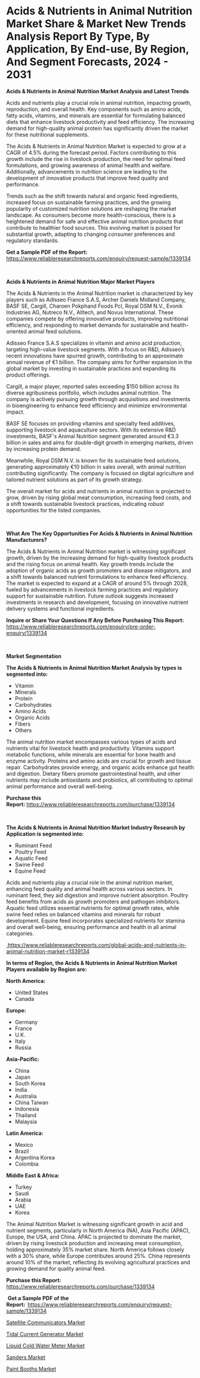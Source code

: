 <p><h1>Acids & Nutrients in Animal Nutrition Market Share & Market New Trends Analysis Report By Type, By Application, By End-use, By Region, And Segment Forecasts, 2024 - 2031</h1></p><p><strong>Acids & Nutrients in Animal Nutrition Market Analysis and Latest Trends</strong></p>
<p><p>Acids and nutrients play a crucial role in animal nutrition, impacting growth, reproduction, and overall health. Key components such as amino acids, fatty acids, vitamins, and minerals are essential for formulating balanced diets that enhance livestock productivity and feed efficiency. The increasing demand for high-quality animal protein has significantly driven the market for these nutritional supplements.</p><p>The Acids & Nutrients in Animal Nutrition Market is expected to grow at a CAGR of 4.5% during the forecast period. Factors contributing to this growth include the rise in livestock production, the need for optimal feed formulations, and growing awareness of animal health and welfare. Additionally, advancements in nutrition science are leading to the development of innovative products that improve feed quality and performance.</p><p>Trends such as the shift towards natural and organic feed ingredients, increased focus on sustainable farming practices, and the growing popularity of customized nutrition solutions are reshaping the market landscape. As consumers become more health-conscious, there is a heightened demand for safe and effective animal nutrition products that contribute to healthier food sources. This evolving market is poised for substantial growth, adapting to changing consumer preferences and regulatory standards.</p></p>
<p><strong>Get a Sample PDF of the Report:&nbsp;</strong> <a href="https://www.reliableresearchreports.com/enquiry/request-sample/1339134?utm_campaign=5&utm_medium=2&utm_source=Github&utm_content=ia&utm_term=20102024&utm_id=acids-nutrients-in-animal-nutrition">https://www.reliableresearchreports.com/enquiry/request-sample/1339134</a></p>
<p>&nbsp;</p>
<p><strong>Acids & Nutrients in Animal Nutrition Major Market Players</strong></p>
<p><p>The Acids & Nutrients in the Animal Nutrition market is characterized by key players such as Adisseo France S.A.S, Archer Daniels Midland Company, BASF SE, Cargill, Charoen Pokphand Foods Pcl, Royal DSM N.V., Evonik Industries AG, Nutreco N.V., Alltech, and Novus International. These companies compete by offering innovative products, improving nutritional efficiency, and responding to market demands for sustainable and health-oriented animal feed solutions.</p><p>Adisseo France S.A.S specializes in vitamin and amino acid production, targeting high-value livestock segments. With a focus on R&D, Adisseo’s recent innovations have spurred growth, contributing to an approximate annual revenue of €1 billion. The company aims for further expansion in the global market by investing in sustainable practices and expanding its product offerings.</p><p>Cargill, a major player, reported sales exceeding $150 billion across its diverse agribusiness portfolio, which includes animal nutrition. The company is actively pursuing growth through acquisitions and investments in bioengineering to enhance feed efficiency and minimize environmental impact.</p><p>BASF SE focuses on providing vitamins and specialty feed additives, supporting livestock and aquaculture sectors. With its extensive R&D investments, BASF's Animal Nutrition segment generated around €3.3 billion in sales and aims for double-digit growth in emerging markets, driven by increasing protein demand.</p><p>Meanwhile, Royal DSM N.V. is known for its sustainable feed solutions, generating approximately €10 billion in sales overall, with animal nutrition contributing significantly. The company is focused on digital agriculture and tailored nutrient solutions as part of its growth strategy.</p><p>The overall market for acids and nutrients in animal nutrition is projected to grow, driven by rising global meat consumption, increasing feed costs, and a shift towards sustainable livestock practices, indicating robust opportunities for the listed companies.</p></p>
<p>&nbsp;</p>
<p><strong>What Are The Key Opportunities For Acids & Nutrients in Animal Nutrition Manufacturers?</strong></p>
<p><p>The Acids & Nutrients in Animal Nutrition market is witnessing significant growth, driven by the increasing demand for high-quality livestock products and the rising focus on animal health. Key growth trends include the adoption of organic acids as growth promoters and disease mitigators, and a shift towards balanced nutrient formulations to enhance feed efficiency. The market is expected to expand at a CAGR of around 5% through 2028, fueled by advancements in livestock farming practices and regulatory support for sustainable nutrition. Future outlook suggests increased investments in research and development, focusing on innovative nutrient delivery systems and functional ingredients.</p></p>
<p><strong>Inquire or Share Your Questions If Any Before Purchasing This Report:</strong> <a href="https://www.reliableresearchreports.com/enquiry/pre-order-enquiry/1339134?utm_campaign=5&utm_medium=2&utm_source=Github&utm_content=ia&utm_term=20102024&utm_id=acids-nutrients-in-animal-nutrition">https://www.reliableresearchreports.com/enquiry/pre-order-enquiry/1339134</a></p>
<p>&nbsp;</p>
<p><strong>Market Segmentation</strong></p>
<p><strong>The Acids & Nutrients in Animal Nutrition Market Analysis by types is segmented into:</strong></p>
<p><ul><li>Vitamin</li><li>Minerals</li><li>Protein</li><li>Carbohydrates</li><li>Amino Acids</li><li>Organic Acids</li><li>Fibers</li><li>Others</li></ul></p>
<p><p>The animal nutrition market encompasses various types of acids and nutrients vital for livestock health and productivity. Vitamins support metabolic functions, while minerals are essential for bone health and enzyme activity. Proteins and amino acids are crucial for growth and tissue repair. Carbohydrates provide energy, and organic acids enhance gut health and digestion. Dietary fibers promote gastrointestinal health, and other nutrients may include antioxidants and probiotics, all contributing to optimal animal performance and overall well-being.</p></p>
<p><strong>Purchase this Report:&nbsp;</strong><a href="https://www.reliableresearchreports.com/purchase/1339134?utm_campaign=5&utm_medium=2&utm_source=Github&utm_content=ia&utm_term=20102024&utm_id=acids-nutrients-in-animal-nutrition">https://www.reliableresearchreports.com/purchase/1339134</a></p>
<p>&nbsp;</p>
<p><strong>The Acids & Nutrients in Animal Nutrition Market Industry Research by Application is segmented into:</strong></p>
<p><ul><li>Ruminant Feed</li><li>Poultry Feed</li><li>Aquatic Feed</li><li>Swine Feed</li><li>Equine Feed</li></ul></p>
<p><p>Acids and nutrients play a crucial role in the animal nutrition market, enhancing feed quality and animal health across various sectors. In ruminant feed, they aid digestion and improve nutrient absorption. Poultry feed benefits from acids as growth promoters and pathogen inhibitors. Aquatic feed utilizes essential nutrients for optimal growth rates, while swine feed relies on balanced vitamins and minerals for robust development. Equine feed incorporates specialized nutrients for stamina and overall well-being, ensuring performance and health in all animal categories.</p></p>
<p><a href="https://www.reliableresearchreports.com/global-acids-and-nutrients-in-animal-nutrition-market-r1339134?utm_campaign=5&utm_medium=2&utm_source=Github&utm_content=ia&utm_term=20102024&utm_id=acids-nutrients-in-animal-nutrition">&nbsp;https://www.reliableresearchreports.com/global-acids-and-nutrients-in-animal-nutrition-market-r1339134</a></p>
<p><strong>In terms of Region, the Acids & Nutrients in Animal Nutrition Market Players available by Region are:</strong></p>
<p>
    <p> <strong> North America: </strong>
        <ul>
            <li>United States</li>
            <li>Canada</li>
        </ul>
        </p> 
    <p> <strong> Europe: </strong>
        <ul>
            <li>Germany</li>
            <li>France</li>
            <li>U.K.</li>
            <li>Italy</li>
            <li>Russia</li>
        </ul>
        </p> 
    <p> <strong> Asia-Pacific: </strong>
        <ul>
            <li>China</li>
            <li>Japan</li>
            <li>South Korea</li>
            <li>India</li>
            <li>Australia</li>
            <li>China Taiwan</li>
            <li>Indonesia</li>
            <li>Thailand</li>
            <li>Malaysia</li>
        </ul>
        </p> 
    <p> <strong> Latin America: </strong>
        <ul>
            <li>Mexico</li>
            <li>Brazil</li>
            <li>Argentina Korea</li>
            <li>Colombia</li>
        </ul>
        </p> 
    <p> <strong> Middle East & Africa: </strong>
        <ul>
            <li>Turkey</li>
            <li>Saudi</li>
            <li>Arabia</li>
            <li>UAE</li>
            <li>Korea</li>
        </ul>
    </p>
    </p>
<p><p>The Animal Nutrition Market is witnessing significant growth in acid and nutrient segments, particularly in North America (NA), Asia Pacific (APAC), Europe, the USA, and China. APAC is projected to dominate the market, driven by rising livestock production and increasing meat consumption, holding approximately 35% market share. North America follows closely with a 30% share, while Europe contributes around 25%. China represents around 10% of the market, reflecting its evolving agricultural practices and growing demand for quality animal feed.</p></p>
<p><strong>Purchase this Report: </strong><a href="https://www.reliableresearchreports.com/purchase/1339134?utm_campaign=5&utm_medium=2&utm_source=Github&utm_content=ia&utm_term=20102024&utm_id=acids-nutrients-in-animal-nutrition">https://www.reliableresearchreports.com/purchase/1339134</a></p>
<p>&nbsp;<strong>Get a Sample PDF of the Report:&nbsp;&nbsp;</strong><a href="https://www.reliableresearchreports.com/enquiry/request-sample/1339134?utm_campaign=5&utm_medium=2&utm_source=Github&utm_content=ia&utm_term=20102024&utm_id=acids-nutrients-in-animal-nutrition">https://www.reliableresearchreports.com/enquiry/request-sample/1339134</a></p>
<p><strong></strong></p>
<p><p><a href="https://issuu.com/reportprime-2/docs/satellite-communicators-market-size_45006fad24939d?utm_campaign=5&utm_medium=2&utm_source=Github&utm_content=ia&utm_term=20102024&utm_id=acids-nutrients-in-animal-nutrition">Satellite Communicators Market</a></p><p><a href="https://issuu.com/reportprime-2/docs/tidal-current-generator-market-size_5424f74637f680?utm_campaign=5&utm_medium=2&utm_source=Github&utm_content=ia&utm_term=20102024&utm_id=acids-nutrients-in-animal-nutrition">Tidal Current Generator Market</a></p><p><a href="https://github.com/RogerBennett414/Market-Research-Report-List-1/blob/main/liquid-cold-water-meter-market.md?utm_campaign=5&utm_medium=2&utm_source=Github&utm_content=ia&utm_term=20102024&utm_id=acids-nutrients-in-animal-nutrition">Liquid Cold Water Meter Market</a></p><p><a href="https://www.linkedin.com/pulse/sanders-market-segmentation-geographical-regions-forcast-ayh6e?utm_campaign=5&utm_medium=2&utm_source=Github&utm_content=ia&utm_term=20102024&utm_id=acids-nutrients-in-animal-nutrition">Sanders Market</a></p><p><a href="https://www.linkedin.com/pulse/paint-booths-sector-surge-103-growth-roadmap-2031-yoyo-research-kry3e?utm_campaign=5&utm_medium=2&utm_source=Github&utm_content=ia&utm_term=20102024&utm_id=acids-nutrients-in-animal-nutrition">Paint Booths Market</a></p></p>